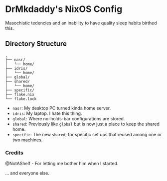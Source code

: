 # DrMkdaddy's NixOS Config

Masochistic tedencies and an inability to have quality sleep habits birthed
this.

## Directory Structure

```
.
├── nasr/
│   └── home/
├── idris/
│   └── home/
├── global/
├── shared/
│   └── home/
├── specific/
├── flake.nix
└── flake.lock
```

- `nasr`: My desktop PC turned kinda home server.
- `idris`: My laptop. I hate this thing.
- `global`: Where no-holds-bar configurations are stored.
- `shared`: Previously like `global` but is now just a place to keep the shared
  home.
- `specific`: The new `shared`; for specific set ups that reused among one or
  two machines.

### Credits

 @NotAShelf - For letting me bother him when I started. 

... and everyone else.
